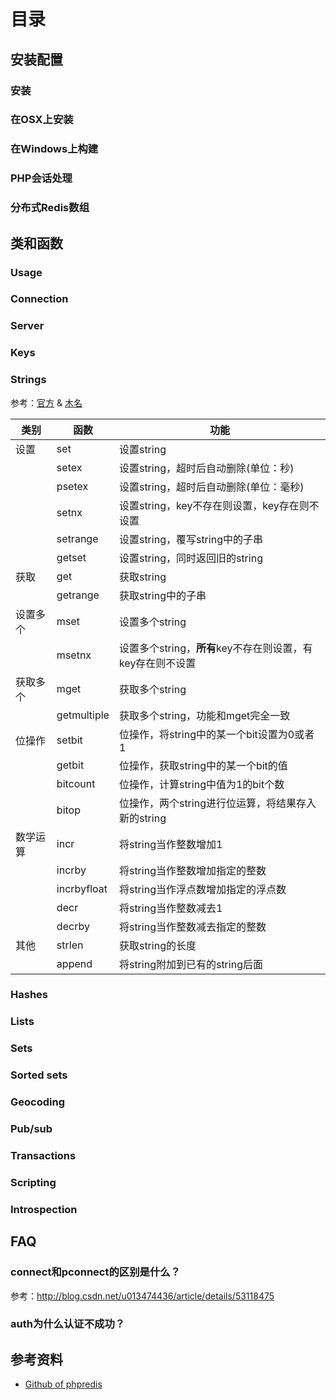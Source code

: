 # 目录

## 安装配置

### 安装


### 在OSX上安装


### 在Windows上构建


### PHP会话处理


### 分布式Redis数组


## 类和函数

### Usage


### Connection


### Server


### Keys


### Strings

参考：[官方](https://github.com/phpredis/phpredis#keys-and-strings) & [木名](https://github.com/mumingv/php/tree/master/books/phpredis/func/string)

|类别       |函数           |功能                                   |
|-----------|---------------|---------------------------------------|
|设置       |set            |设置string                             |
|           |setex          |设置string，超时后自动删除(单位：秒)   |
|           |psetex         |设置string，超时后自动删除(单位：毫秒) |
|           |setnx          |设置string，key不存在则设置，key存在则不设置|
|           |setrange       |设置string，覆写string中的子串         |
|           |getset         |设置string，同时返回旧的string         |
|获取       |get            |获取string                             |
|           |getrange       |获取string中的子串                     |
|设置多个   |mset           |设置多个string                         |
|           |msetnx         |设置多个string，**所有**key不存在则设置，有key存在则不设置|
|获取多个   |mget           |获取多个string                         |
|           |getmultiple    |获取多个string，功能和mget完全一致     |
|位操作     |setbit         |位操作，将string中的某一个bit设置为0或者1|
|           |getbit         |位操作，获取string中的某一个bit的值|
|           |bitcount       |位操作，计算string中值为1的bit个数|
|           |bitop          |位操作，两个string进行位运算，将结果存入新的string|
|数学运算   |incr           |将string当作整数增加1                  |
|           |incrby         |将string当作整数增加指定的整数         |
|           |incrbyfloat    |将string当作浮点数增加指定的浮点数     |
|           |decr           |将string当作整数减去1                  |
|           |decrby         |将string当作整数减去指定的整数         |
|其他       |strlen         |获取string的长度                       |
|           |append         |将string附加到已有的string后面         |


### Hashes


### Lists


### Sets


### Sorted sets


### Geocoding


### Pub/sub


### Transactions


### Scripting


### Introspection


## FAQ

### connect和pconnect的区别是什么？

参考：http://blog.csdn.net/u013474436/article/details/53118475


### auth为什么认证不成功？


## 参考资料

- [Github of phpredis](https://github.com/phpredis/phpredis)


